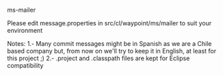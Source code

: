 ms-mailer

Please edit message.properties in src/cl/waypoint/ms/mailer to suit your environment

Notes:
1.- Many commit messages might be in Spanish as we are a Chile based company but, from now on we'll try to keep it in English, at least for this project ;)
2.- .project and .classpath files are kept for Eclipse compatibility
